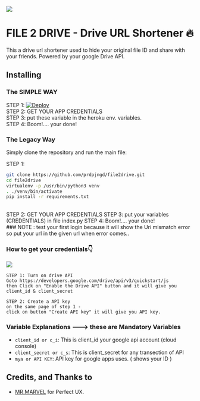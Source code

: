 ![​](https://telegra.ph/file/3ca53766d36de069eb47c.png)
# FILE 2 DRIVE - Drive URL Shortener 🔥

This a drive url shortener used to hide your original file ID and share with your friends. Powered by your google Drive API.

## Installing

### The SIMPLE WAY

STEP 1:
[![Deploy](https://www.herokucdn.com/deploy/button.svg)](https://heroku.com/deploy)\
STEP 2:
GET YOUR APP CREDENTIALS\
STEP 3:
put these variable in the heroku env. variables.\
STEP 4:
Boom!.... your done!


### The Legacy Way
Simply clone the repository and run the main file:

STEP 1:
```sh
git clone https://github.com/prdpjngd/file2drive.git
cd file2drive
virtualenv -p /usr/bin/python3 venv
. ./venv/bin/activate
pip install -r requirements.txt
```
<br/>
STEP 2: GET YOUR APP CREDENTIALS  
STEP 3: put your variables (CREDENTIALS) in file index.py  
STEP 4:
Boom!.... your done!  
</br>
### NOTE : test your first login because it will show the Uri mismatch error so put your url in the given url when error comes..
</br>

### How to get your  credentials👇
![​](https://telegra.ph/file/5c079bfcd7da0494d6abb.png)
```
STEP 1: Turn on drive API
Goto https://developers.google.com/drive/api/v3/quickstart/js
then Click on "Enable the Drive API" button and it will give you client_id & client_secret

STEP 2: Create a API key
on the same page of step 1 -
click on button "Create API key" it will give you API key.
```

### Variable Explanations ---> these are Mandatory Variables

* `client_id or c_i`: This is client_id your google api account (cloud console)
* `client_secret or c_s`: This is client_secret for any transection of API
* `mya or API KEY`: API key for google apps uses. ( shows your ID )




## Credits, and Thanks to

* [MR.MARVEL](https://telegram.dog/hello2hack) for Perfect UX.
